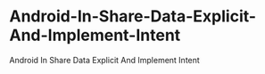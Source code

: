 # Android-In-Share-Data-Explicit-And-Implement-Intent
Android In Share Data Explicit And Implement Intent
